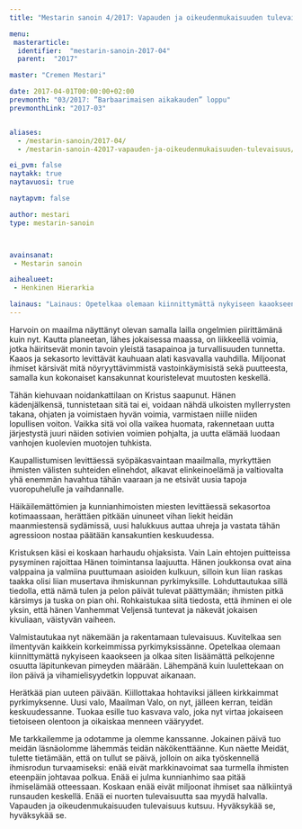 ```yaml
---
title: "Mestarin sanoin 4/2017: Vapauden ja oikeudenmukaisuuden tulevaisuus"

menu:
 masterarticle:
  identifier:  "mestarin-sanoin-2017-04"
  parent:  "2017"

master: "Cremen Mestari"

date: 2017-04-01T00:00:00+02:00
prevmonth: "03/2017: ”Barbaarimaisen aikakauden” loppu"
prevmonthLink: "2017-03"


aliases:
  - /mestarin-sanoin/2017-04/
  - /mestarin-sanoin-42017-vapauden-ja-oikeudenmukaisuuden-tulevaisuus/

ei_pvm: false
naytakk: true
naytavuosi: true

naytapvm: false

author: mestari
type: mestarin-sanoin



avainsanat:
 - Mestarin sanoin

aihealueet:
 - Henkinen Hierarkia

lainaus: "Lainaus: Opetelkaa olemaan kiinnittymättä nykyiseen kaaokseen ja olkaa siten lisäämättä pelkojenne osuutta läpitunkevan pimeyden määrään."
---
```

<p>Harvoin on maailma näyttänyt olevan samalla lailla ongelmien piirittämänä kuin nyt. Kautta planeetan, lähes jokaisessa maassa, on liikkeellä voimia, jotka häiritsevät monin tavoin yleistä tasapainoa ja turvallisuuden tunnetta. Kaaos ja sekasorto levittävät kauhuaan alati kasvavalla vauhdilla. Miljoonat ihmiset kärsivät mitä nöyryyttävimmistä vastoinkäymisistä sekä puutteesta, samalla kun kokonaiset kansakunnat kouristelevat muutosten keskellä.</p>
<p>Tähän kiehuvaan noidankattilaan on Kristus saapunut. Hänen kädenjälkensä, tunnistetaan sitä tai ei, voidaan nähdä ulkoisten myllerrysten takana, ohjaten ja voimistaen hyvän voimia, varmistaen niille niiden lopullisen voiton. Vaikka sitä voi olla vaikea huomata, rakennetaan uutta järjestystä juuri näiden sotivien voimien pohjalta, ja uutta elämää luodaan vanhojen kuolevien muotojen tuhkista.</p>
<p>Kaupallistumisen levittäessä syöpäkasvaintaan maailmalla, myrkyttäen ihmisten välisten suhteiden elinehdot, alkavat elinkeinoelämä ja valtiovalta yhä enemmän havahtua tähän vaaraan ja ne etsivät uusia tapoja vuoropuhelulle ja vaihdannalle.</p>
<p>Häikäilemättömien ja kunnianhimoisten miesten levittäessä sekasortoa kotimaassaan, herättäen pitkään uinuneet vihan liekit heidän maanmiestensä sydämissä, uusi halukkuus auttaa uhreja ja vastata tähän agressioon nostaa päätään kansakuntien keskuudessa.</p>
<p>Kristuksen käsi ei koskaan harhaudu ohjaksista. Vain Lain ehtojen puitteissa pysyminen rajoittaa Hänen toimintansa laajuutta. Hänen joukkonsa ovat aina valppaina ja valmiina puuttumaan asioiden kulkuun, silloin kun liian raskas taakka olisi liian musertava ihmiskunnan pyrkimyksille. Lohduttautukaa sillä tiedolla, että nämä tulen ja pelon päivät tulevat päättymään; ihmisten pitkä kärsimys ja tuska on pian ohi. Rohkaistukaa siitä tiedosta, että ihminen ei ole yksin, että hänen Vanhemmat Veljensä tuntevat ja näkevät jokaisen kivuliaan, väistyvän vaiheen.</p>
<p>Valmistautukaa nyt näkemään ja rakentamaan tulevaisuus. Kuvitelkaa sen ilmentyvän kaikkein korkeimmissa pyrkimyksissänne. Opetelkaa olemaan kiinnittymättä nykyiseen kaaokseen ja olkaa siten lisäämättä pelkojenne osuutta läpitunkevan pimeyden määrään. Lähempänä kuin luulettekaan on ilon päivä ja vihamielisyydetkin loppuvat aikanaan.</p>
<p>Herätkää pian uuteen päivään. Kiillottakaa hohtaviksi jälleen kirkkaimmat pyrkimyksenne. Uusi valo, Maailman Valo, on nyt, jälleen kerran, teidän keskuudessanne. Tuokaa esille tuo kasvava valo, joka nyt virtaa jokaiseen tietoiseen olentoon ja oikaiskaa menneen vääryydet.</p>
<p>Me tarkkailemme ja odotamme ja olemme kanssanne. Jokainen päivä tuo meidän läsnäolomme lähemmäs teidän näkökenttäänne. Kun näette Meidät, tulette tietämään, että on tullut se päivä, jolloin on aika työskennellä ihmisrodun turvaamiseksi: enää eivät markkinavoimat saa turmella ihmisten eteenpäin johtavaa polkua. Enää ei julma kunnianhimo saa pitää ihmiselämää otteessaan. Koskaan enää eivät miljoonat ihmiset saa nälkiintyä runsauden keskellä. Enää ei nuorten tulevaisuutta saa myydä halvalla. Vapauden ja oikeudenmukaisuuden tulevaisuus kutsuu. Hyväksykää se, hyväksykää se.</p>